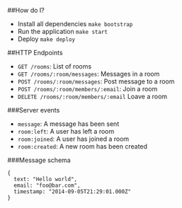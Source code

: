 ##How do I?

* Install all dependencies ```make bootstrap```
* Run the application ```make start```
* Deploy ```make deploy```


##HTTP Endpoints

* ``GET /rooms``: List of rooms
* ``GET /rooms/:room/messages``: Messages in a room
* ``POST /rooms/:room/messages``: Post message to a room
* ``POST /rooms/:room/members/:email``: Join a room
* ``DELETE /rooms/:room/members/:email`` Loave a room

###Server events

* ``message``: A message has been sent
* ``room:left``: A user has left a room
* ``room:joined``: A user has joined a room
* ``room:created``: A new room has been created

###Message schema

```
{
  text: "Hello world",
  email: "foo@bar.com",
  timestamp: "2014-09-05T21:29:01.000Z"
}
```
